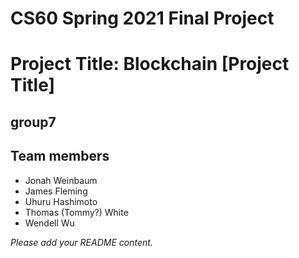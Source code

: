 # CS60 Spring 2021 Final Project
# Project Title: Blockchain [Project Title]
## group7

## Team members
- Jonah Weinbaum
- James Fleming
- Uhuru Hashimoto
- Thomas (Tommy?) White
- Wendell Wu

*Please add your README content.* 
